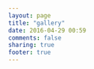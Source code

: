 ```yaml
---
layout: page
title: "gallery"
date: 2016-04-29 00:59
comments: false
sharing: true
footer: true
---
```



<script type="text/javascript" src="/javascripts/instafeed.min.js"></script>

<script type="text/javascript">
  var photoElements = [];


  $(document).ready(function() {
    $( window ).resize(function() {
      clearPhotoTable();
      populatePhotoTable();
    });

    var feed = new Instafeed({
      get: 'user',
      userId: '346023829',
      clientId: 'f4653956090540d59c5d049d465f526e',
      accessToken:'346023829.1677ed0.e55531cbd8644496bb80827cfadddbf0',
      resolution: 'low_resolution',
      sortBy: 'most-recent',
      target: 'instafeed',
      limit: 33,
      template: '<table style="border: none;"><tr><td><a href="\{\{link\}\}" target="_blank"><img src="\{\{image\}\}"/></a></td></tr><tr><td style="background-color: white;">Location: \{\{location\}\}</td></tr></table>',
      after: processNewPhotos,
    });

    $(window).scroll(function() {
     if($(window).scrollTop() + $(window).height() == $(document).height()) {

        // call feed.next() once the page reaches the bottom
        if(feed.hasNext())
          feed.next();
    }
    });

    feed.run();
  });

  function processNewPhotos()
  {
    $('#instafeed').children('table').each(function () {
      photoElements.push($(this));
      $(this).showInPhotoTable = false;
      $(this).detach();
    });

    populatePhotoTable();
  }

  function clearPhotoTable()
  {
    for(var i = 0; i < photoElements.length; i++)
    {
      photoElements[i].detach();
      photoElements[i].showInPhotoTable = false;
    }

    $('#photo_table').empty();
  }

  function populatePhotoTable()
  {
    var counter = 0;
    var currentRow;
    var cell;
    var numPhotosPerRow;
    var photoWidth = 306;
    var viewPortWidth;

    viewPortWidth = $(window).width();

    if(viewPortWidth >= (photoWidth * 3))
    {
      numPhotosPerRow = 3;
    }
    else
    {
      if(viewPortWidth >= (photoWidth * 2))  numPhotosPerRow = 2;
      else numPhotosPerRow = 1;
    }

    for(var i = 0; i < photoElements.length; i++)
    {
      if(photoElements[i].showInPhotoTable)
        continue;

      if((counter % numPhotosPerRow) == 0)
      {
        currentRow = $('<tr>');
        currentRow.appendTo($('#photo_table'));
      }

      cell = $('<td style="background-color: white;">');
      cell.appendTo(currentRow);

      photoElements[i].appendTo(cell);
      photoElements[i].showInPhotoTable = true;

      counter++;
    }
  }

</script>

<div id='instafeed' style='display:none;'></div>

<div style="overflow:auto; text-align:center;">
    <table id='photo_table' style='margin:auto; border: none; border-collapse: separate; border-spacing: 15px;'></table>
</div>



